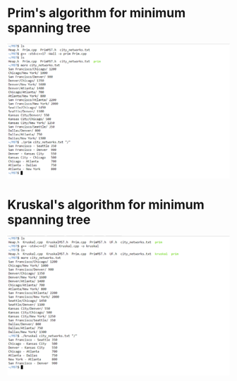 # Prim's algorithm for minimum spanning tree
![](Prim.png)
# Kruskal's algorithm for minimum spanning tree
![](Kruskal.png)
